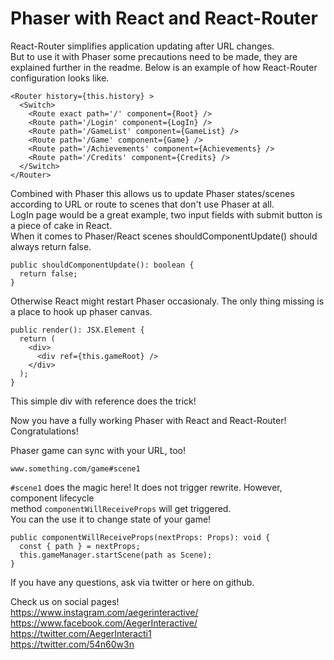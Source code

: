 # Phaser with React and React-Router
React-Router simplifies application updating after URL changes.  
But to use it with Phaser some precautions need to be made, they are explained further in the readme.
Below is an example of how React-Router configuration looks like.  

```
<Router history={this.history} >
  <Switch>
    <Route exact path='/' component={Root} />
    <Route path='/Login' component={LogIn} />
    <Route path='/GameList' component={GameList} />
    <Route path='/Game' component={Game} />
    <Route path='/Achievements' component={Achievements} />
    <Route path='/Credits' component={Credits} />
  </Switch>
</Router>
```
Combined with Phaser this allows us to update Phaser states/scenes according to URL or route to scenes that don't use Phaser at all.  
LogIn page would be a great example, two input fields with submit button is a piece of cake in React.  
When it comes to Phaser/React scenes shouldComponentUpdate() should always return false.  

```
public shouldComponentUpdate(): boolean {
  return false;
}
```

Otherwise React might restart Phaser occasionaly.
The only thing missing is a place to hook up phaser canvas.

```
public render(): JSX.Element {
  return (
    <div>
      <div ref={this.gameRoot} />
    </div>
  );
}
```
This simple div with reference does the trick!  
  
Now you have a fully working Phaser with React and React-Router! Congratulations!  
  
Phaser game can sync with your URL, too!  
```
www.something.com/game#scene1
```
```#scene1``` does the magic here!
It does not trigger rewrite. However, component lifecycle  
method ```componentWillReceiveProps``` will get triggered.  
You can the use it to change state of your game!  
```
public componentWillReceiveProps(nextProps: Props): void {
  const { path } = nextProps;
  this.gameManager.startScene(path as Scene);
}
```
  
If you have any questions, ask via twitter or here on github.  
  
Check us on social pages!  
https://www.instagram.com/aegerinteractive/  
https://www.facebook.com/AegerInteractive/  
https://twitter.com/AegerInteracti1  
https://twitter.com/54n60w3n  
  

